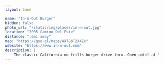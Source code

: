 ```yaml
---
layout: base

name: "In-n-Out Burger"
hidden: false
photo_url: "/static/img/places/in-n-out.jpg"
location: "2005 Camino Del Este"
distance: ".6mi away"
map: "https://goo.gl/maps/AX7GbT2X4Zx"
website: "https://www.in-n-out.com"
description: |
    The classic California no frills burger drive thru. Open until at least 1am.
---
```

